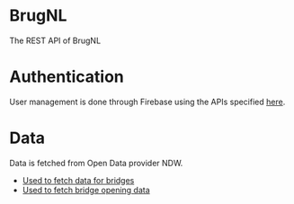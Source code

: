 # BrugNL

The REST API of BrugNL

# Authentication

User management is done through Firebase using the APIs
specified [here](https://firebase.google.com/docs/reference/rest/auth).

# Data

Data is fetched from Open Data provider NDW.

* [Used to fetch data for bridges](https://data.ndw.nu/api/rest/static-road-data/validated-locations/v1/bridge/)
* [Used to fetch bridge opening data](https://opendata.ndw.nu/actuele_statusberichten.xml.gz)